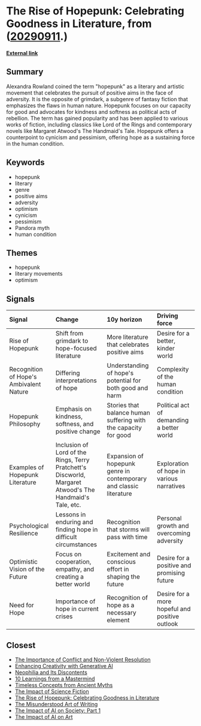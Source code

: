 # __The Rise of Hopepunk: Celebrating Goodness in Literature__, from ([20290911](https://kghosh.substack.com/p/20290911).)

__[External link](https://www.bbc.com/culture/article/20220113-the-sci-fi-genre-offering-radical-hope-for-living-better)__



## Summary

Alexandra Rowland coined the term "hopepunk" as a literary and artistic movement that celebrates the pursuit of positive aims in the face of adversity. It is the opposite of grimdark, a subgenre of fantasy fiction that emphasizes the flaws in human nature. Hopepunk focuses on our capacity for good and advocates for kindness and softness as political acts of rebellion. The term has gained popularity and has been applied to various works of fiction, including classics like Lord of the Rings and contemporary novels like Margaret Atwood's The Handmaid's Tale. Hopepunk offers a counterpoint to cynicism and pessimism, offering hope as a sustaining force in the human condition.

## Keywords

* hopepunk
* literary
* genre
* positive aims
* adversity
* optimism
* cynicism
* pessimism
* Pandora myth
* human condition

## Themes

* hopepunk
* literary movements
* optimism

## Signals

| Signal                                  | Change                                                                                                   | 10y horizon                                                        | Driving force                                  |
|:----------------------------------------|:---------------------------------------------------------------------------------------------------------|:-------------------------------------------------------------------|:-----------------------------------------------|
| Rise of Hopepunk                        | Shift from grimdark to hope-focused literature                                                           | More literature that celebrates positive aims                      | Desire for a better, kinder world              |
| Recognition of Hope's Ambivalent Nature | Differing interpretations of hope                                                                        | Understanding of hope's potential for both good and harm           | Complexity of the human condition              |
| Hopepunk Philosophy                     | Emphasis on kindness, softness, and positive change                                                      | Stories that balance human suffering with the capacity for good    | Political act of demanding a better world      |
| Examples of Hopepunk Literature         | Inclusion of Lord of the Rings, Terry Pratchett's Discworld, Margaret Atwood's The Handmaid's Tale, etc. | Expansion of hopepunk genre in contemporary and classic literature | Exploration of hope in various narratives      |
| Psychological Resilience                | Lessons in enduring and finding hope in difficult circumstances                                          | Recognition that storms will pass with time                        | Personal growth and overcoming adversity       |
| Optimistic Vision of the Future         | Focus on cooperation, empathy, and creating a better world                                               | Excitement and conscious effort in shaping the future              | Desire for a positive and promising future     |
| Need for Hope                           | Importance of hope in current crises                                                                     | Recognition of hope as a necessary element                         | Desire for a more hopeful and positive outlook |

## Closest

* [The Importance of Conflict and Non-Violent Resolution](fb16444fba5241fd1199ff90e3572e9a)
* [Enhancing Creativity with Generative AI](e2006a4269f097491cc98583df08a47d)
* [Neophilia and Its Discontents](bd85751af600abe8c39229eb4ba07c1c)
* [10 Learnings from a Mastermind](a875869ad6d7b974664d20f35dc8d83c)
* [Timeless Concepts from Ancient Myths](456993603b70cfeb32b0779ac023fe61)
* [The Impact of Science Fiction](639666c373af6d226b476fa5240948cb)
* [The Rise of Hopepunk: Celebrating Goodness in Literature](64d142fad56dfd6c613858f7f5aa0a1e)
* [The Misunderstood Art of Writing](084d5851e2f7a188dcc1d0f7e364f444)
* [The Impact of AI on Society: Part 1](cf119665e47c7434e3e3c54dbbc585e3)
* [The Impact of AI on Art](cc1340400b9dfbf32bfc3d546cf0b7b3)